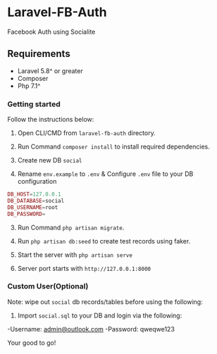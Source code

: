 # Laravel-FB-Auth
Facebook Auth using Socialite

## Requirements
- Laravel 5.8^ or greater
- Composer
- Php 7.1^


### Getting started
Follow the instructions below:

1. Open CLI/CMD from `laravel-fb-auth` directory.

2. Run Command `composer install` to install required dependencies.

3. Create new DB `social`


4. Rename `env.example` to `.env` & Configure `.env` file to your DB configuration

```php
DB_HOST=127.0.0.1
DB_DATABASE=social
DB_USERNAME=root
DB_PASSWORD=
```

3. Run Command `php artisan migrate`.

4. Run `php artisan db:seed` to create test records using faker.

5. Start the server with `php artisan serve`

6. Server port starts with `http://127.0.0.1:8000`


### Custom User(Optional)
Note: wipe out `social` db records/tables before using the following:


1. Import `social.sql` to your DB and login via the following:

-Username: admin@outlook.com
-Password: qweqwe123


Your good to go!

